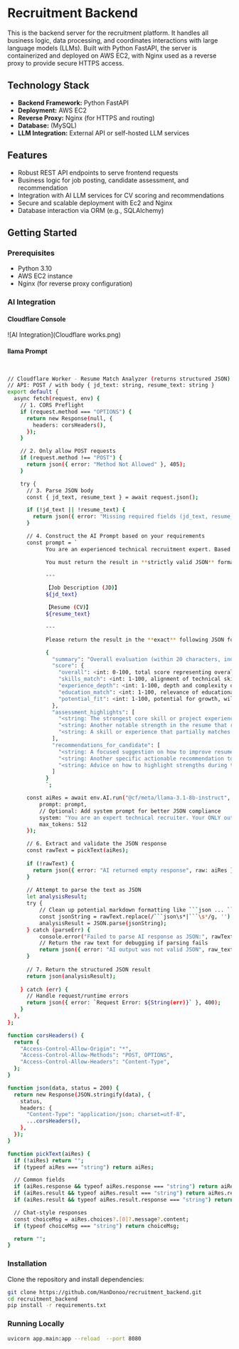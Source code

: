 # Recruitment Backend

This is the backend server for the recruitment platform. It handles all business logic, data processing, and coordinates interactions with large language models (LLMs). Built with Python FastAPI, the server is containerized and deployed on AWS EC2, with Nginx used as a reverse proxy to provide secure HTTPS access.

## Technology Stack

- **Backend Framework:** Python FastAPI  
- **Deployment:** AWS EC2  
- **Reverse Proxy:** Nginx (for HTTPS and routing)  
- **Database:** (MySQL)  
- **LLM Integration:** External API or self-hosted LLM services  

## Features

- Robust REST API endpoints to serve frontend requests  
- Business logic for job posting, candidate assessment, and recommendation  
- Integration with AI LLM services for CV scoring and recommendations  
- Secure and scalable deployment with Ec2 and Nginx  
- Database interaction via ORM (e.g., SQLAlchemy)  

## Getting Started

### Prerequisites

- Python 3.10  
- AWS EC2 instance
- Nginx (for reverse proxy configuration)  

### AI Integration 


#### Cloudflare Console

![AI Integration](Cloudflare works.png)


#### llama Prompt

```bash


// Cloudflare Worker - Resume Match Analyzer (returns structured JSON)
// API: POST / with body { jd_text: string, resume_text: string }
export default {
  async fetch(request, env) {
    // 1. CORS Preflight
    if (request.method === "OPTIONS") {
      return new Response(null, {
        headers: corsHeaders(),
      });
    }

    // 2. Only allow POST requests
    if (request.method !== "POST") {
      return json({ error: "Method Not Allowed" }, 405);
    }

    try {
      // 3. Parse JSON body
      const { jd_text, resume_text } = await request.json();

      if (!jd_text || !resume_text) {
        return json({ error: "Missing required fields (jd_text, resume_text)" }, 400);
      }

      // 4. Construct the AI Prompt based on your requirements
      const prompt = `
            You are an experienced technical recruitment expert. Based on the job description (JD) and candidate resume (CV) provided below, please analyze the match between them across multiple dimensions, and output a structured evaluation with detailed scores and actionable suggestions.

            You must return the result in **strictly valid JSON** format (no comments, no extra text, all values must conform to the required types).

            ---

            【Job Description (JD)】
            ${jd_text}

            【Resume (CV)】
            ${resume_text}

            ---

            Please return the result in the **exact** following JSON format (must be valid JSON with no extra content):

            {
              "summary": "Overall evaluation (within 20 characters, indicating how well the candidate matches the JD)",
              "score": {
                "overall": <int: 0-100, total score representing overall fit>,
                "skills_match": <int: 1-100, alignment of technical skills and frameworks>,
                "experience_depth": <int: 1-100, depth and complexity of project experience>,
                "education_match": <int: 1-100, relevance of educational background to the role>,
                "potential_fit": <int: 1-100, potential for growth, willingness to transition, and soft skills alignment>
              },
              "assessment_highlights": [
                "<string: The strongest core skill or project experience that best matches the JD>",
                "<string: Another notable strength in the resume that reflects candidate potential>",
                "<string: A skill or experience that partially matches the JD but could be improved>"
              ],
              "recommendations_for_candidate": [
                "<string: A focused suggestion on how to improve resume presentation or skills based on the JD>",
                "<string: Another specific actionable recommendation to better match the job requirements>",
                "<string: Advice on how to highlight strengths during the interview>"
              ]
            }
            `;

      const aiRes = await env.AI.run("@cf/meta/llama-3.1-8b-instruct", { 
          prompt: prompt,
          // Optional: Add system prompt for better JSON compliance
          system: "You are an expert technical recruiter. Your ONLY output must be a valid, unadorned JSON object that strictly adheres to the user-provided schema. DO NOT add any pre-amble, explanation, or markdown formatting outside of the JSON object itself.",
          max_tokens: 512
      });

      // 6. Extract and validate the JSON response
      const rawText = pickText(aiRes);
      
      if (!rawText) {
        return json({ error: "AI returned empty response", raw: aiRes }, 502);
      }
      
      // Attempt to parse the text as JSON
      let analysisResult;
      try {
          // Clean up potential markdown formatting like ```json ... ```
          const jsonString = rawText.replace(/```json\s*|```\s*/g, '').trim();
          analysisResult = JSON.parse(jsonString);
      } catch (parseErr) {
          console.error("Failed to parse AI response as JSON:", rawText, parseErr);
          // Return the raw text for debugging if parsing fails
          return json({ error: "AI output was not valid JSON", raw_text: rawText }, 502);
      }
      
      // 7. Return the structured JSON result
      return json(analysisResult);
      
    } catch (err) {
      // Handle request/runtime errors
      return json({ error: `Request Error: ${String(err)}` }, 400);
    }
  },
};

function corsHeaders() {
  return {
    "Access-Control-Allow-Origin": "*",
    "Access-Control-Allow-Methods": "POST, OPTIONS",
    "Access-Control-Allow-Headers": "Content-Type",
  };
}

function json(data, status = 200) {
  return new Response(JSON.stringify(data), {
    status,
    headers: {
      "Content-Type": "application/json; charset=utf-8",
      ...corsHeaders(),
    },
  });
}

function pickText(aiRes) {
  if (!aiRes) return "";
  if (typeof aiRes === "string") return aiRes;

  // Common fields
  if (aiRes.response && typeof aiRes.response === "string") return aiRes.response;
  if (aiRes.result && typeof aiRes.result === "string") return aiRes.result;
  if (aiRes.result && typeof aiRes.result.response === "string") return aiRes.result.response;

  // Chat-style responses
  const choiceMsg = aiRes.choices?.[0]?.message?.content;
  if (typeof choiceMsg === "string") return choiceMsg;

  return ""; 
} 
```
### Installation

Clone the repository and install dependencies:

```bash
git clone https://github.com/HanDonoo/recruitment_backend.git
cd recruitment_backend
pip install -r requirements.txt
```
### Running Locally

```bash
uvicorn app.main:app --reload  --port 8080 
```